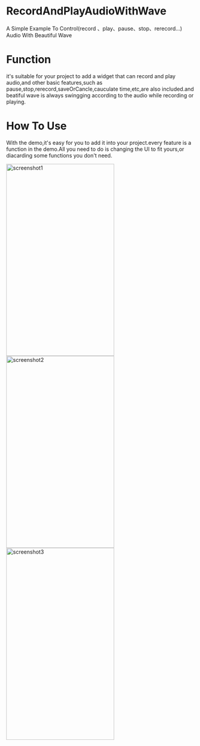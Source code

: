 # RecordAndPlayAudioWithWave
A Simple Example To Control(record 、play、pause、stop、rerecord...) Audio With Beautiful Wave
# Function
it's suitable for your project to add a widget that can record and play audio,and other basic features,such as pause,stop,rerecord,saveOrCancle,cauculate time,etc,are also included.and beatiful wave is always swingging according to the audio while recording or playing.
# How To Use
With the demo,it's easy for you to add it into your project.every feature is a function in the demo.All you need to do is changing the UI to fit yours,or diacarding some functions you don't need.   

<img src="http://7xrklo.com1.z0.glb.clouddn.com/IMG_3706.jpg"  alt="screenshot1" width="288" height="511.2"/>
<img src="http://7xrklo.com1.z0.glb.clouddn.com/IMG_3707.jpg"  alt="screenshot2" width="288" height="511.2"/>
<img src="http://7xrklo.com1.z0.glb.clouddn.com/IMG_3709.jpg"  alt="screenshot3" width="288" height="511.2"/>
